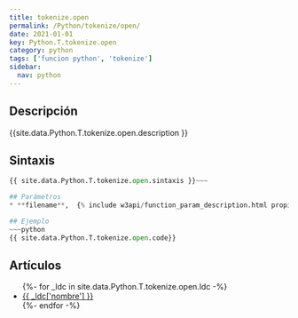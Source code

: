 ```yaml
---
title: tokenize.open
permalink: /Python/tokenize/open/
date: 2021-01-01
key: Python.T.tokenize.open
category: python
tags: ['funcion python', 'tokenize']
sidebar: 
  nav: python
---
```


## Descripción
{{site.data.Python.T.tokenize.open.description }}

## Sintaxis
~~~python
{{ site.data.Python.T.tokenize.open.sintaxis }}~~~

## Parámetros
* **filename**,  {% include w3api/function_param_description.html propiedad=site.data.Python.T.tokenize.open valor="filename" %}

## Ejemplo
~~~python
{{ site.data.Python.T.tokenize.open.code}}
~~~

## Artículos
<ul>
{%- for _ldc in site.data.Python.T.tokenize.open.ldc -%}
   <li>
       <a href="{{_ldc['url'] }}">{{ _ldc['nombre'] }}</a>
   </li>
{%- endfor -%}
</ul>
